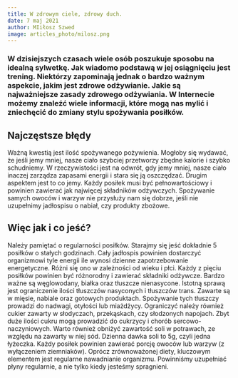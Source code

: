```yaml
---
title: W zdrowym ciele, zdrowy duch.
date: 7 maj 2021
author: MIiłosz Szwed
image: articles_photo/milosz.png
---
```



### W dzisiejszych czasach wiele osób poszukuje sposobu na idealną sylwetkę. Jak wiadomo podstawą w jej osiągnięciu jest trening. Niektórzy zapominają jednak o bardzo ważnym aspekcie, jakim jest zdrowe odżywianie. Jakie są najważniejsze zasady zdrowego odżywiania. W Internecie możemy znaleźć wiele informacji, które mogą nas mylić i zniechęcić do zmiany stylu spożywania posiłków.


## Najczęstsze błędy

Ważną kwestią jest ilość spożywanego pożywienia. Mogłoby się wydawać, że jeśli jemy mniej, nasze ciało szybciej przetworzy zbędne kalorie i szybko schudniemy.  W rzeczywistości jest na odwrót, gdy jemy mniej, nasze ciało inaczej zarządza zapasami energii i stara się ją oszczędzać.
Drugim aspektem jest to co jemy. Każdy posiłek musi być pełnowartościowy i powinien zawierać jak najwięcej składników odżywczych. Spożywanie samych owoców i warzyw nie przysłuży nam się dobrze, jeśli nie uzupełnimy jadłospisu o nabiał, czy produkty zbożowe.


## Więc jak i co jeść?

Należy pamiętać o regularności posiłków. Starajmy się jeść dokładnie 5 posiłków o stałych godzinach. Cały jadłospis powinien dostarczyć organizmowi tyle energii ile wynosi dzienne zapotrzebowanie energetyczne. Różni się ono w zależności od wieku i płci.
Każdy z pięciu posiłków powinien być różnorodny i zawierać składniki odżywcze. Bardzo ważne są węglowodany, białka oraz tłuszcze nienasycone. Istotną sprawą jest ograniczenie ilości tłuszczów nasyconych i tłuszczów trans. Zawarte są w mięsie, nabiale oraz gotowych produktach. Spożywanie tych tłuszczy prowadzi do nadwagi, otyłości lub miażdżycy. Ograniczyć należy również cukier zawarty w słodyczach, przekąskach, czy słodzonych napojach. Zbyt duże ilości cukru mogą prowadzić do cukrzycy i chorób sercowo-naczyniowych. Warto również obniżyć zawartość soli w potrawach, ze względu na zawarty w niej sód. Dzienna dawka soli to 5g, czyli jedna łyżeczka. Każdy posiłek powinien zawierać porcję owoców lub warzyw (z wyłączeniem ziemniaków).
Oprócz zrównoważonej diety, kluczowym elementem jest regularne nawadnianie organizmu. Powinniśmy uzupełniać płyny regularnie, a nie tylko kiedy jesteśmy spragnieni.
